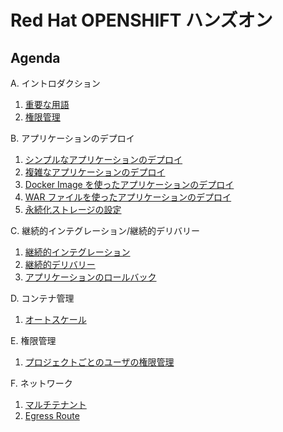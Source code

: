 # Red Hat OPENSHIFT ハンズオン

## Agenda
A. イントロダクション
 1. [重要な用語](introduction/terminology.md)
 2. [権限管理](introduction/authorization.md)

B. アプリケーションのデプロイ
 1. [シンプルなアプリケーションのデプロイ](deployInstantApp/DeployInstantApp.md)
 2. [複雑なアプリケーションのデプロイ](deployComplexApp/DeployComplexApp.md)
 3. [Docker Image を使ったアプリケーションのデプロイ](deployDockerImage/DeployDockerImage.md)
 4. [WAR ファイルを使ったアプリケーションのデプロイ](deployWarfile/deployWarfile.md)
 5. [永続化ストレージの設定](persistentVolume/persistentVolume.md)

C. 継続的インテグレーション/継続的デリバリー
 1. [継続的インテグレーション](continuousIntegration/continuousIntegration.md)
 2. [継続的デリバリー](continuousDelivery/continuousDelivery.md)
 3. [アプリケーションのロールバック](rollback/rollback.md)

D. コンテナ管理
 1. [オートスケール](autoscale/autoscale.md)

E. 権限管理
 1. [プロジェクトごとのユーザの権限管理](group/group.md)

F. ネットワーク
 1. [マルチテナント](multitenant/multitenant.md)
 2. [Egress Route](egressroute/egressroute.md)
